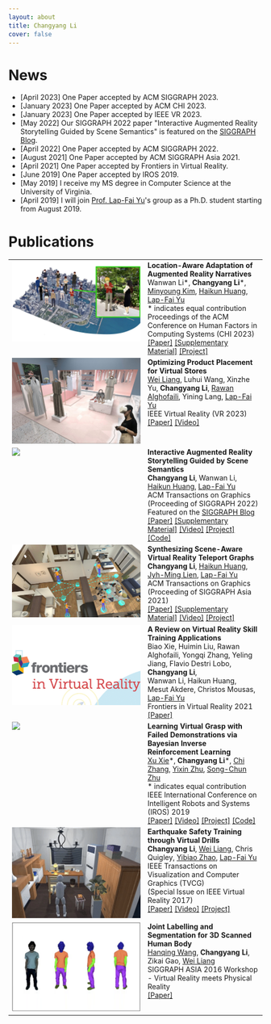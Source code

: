 ```yaml
---
layout: about
title: Changyang Li 
cover: false
---
```


<!--author-->

# News
* [April 2023] One Paper accepted by ACM SIGGRAPH 2023.
* [January 2023] One Paper accepted by ACM CHI 2023.
* [January 2023] One Paper accepted by IEEE VR 2023.
* [May 2022] Our SIGGRAPH 2022 paper "Interactive Augmented Reality Storytelling Guided by Scene Semantics" is featured on the <a href="https://blog.siggraph.org/2022/05/real-world-vs-ar-based-environments.html/" target="_blank">SIGGRAPH Blog</a>.
* [April 2022] One Paper accepted by ACM SIGGRAPH 2022.
* [August 2021] One Paper accepted by ACM SIGGRAPH Asia 2021.
* [April 2021] One Paper accepted by Frontiers in Virtual Reality.
* [June 2019] One Paper accepted by IROS 2019.
* [May 2019] I receive my MS degree in Computer Science at the University of Virginia.
* [April 2019] I will join [Prof. Lap-Fai Yu][yu]'s group as a Ph.D. student starting from August 2019.

# Publications

<table>
    <tr>
        <td valign="top" width="255px" style="border: 0px;">
            <img src="assets/img/pub/chi23narratives.jpg" width="255">
        </td>
        <td valign="top" style="border: 0px;">
            <strong>Location-Aware Adaptation of Augmented Reality Narratives</strong><br>
            Wanwan Li*,
            <strong>Changyang Li</strong>*,
            <a href="https://minyoung-mia-kim.github.io/">Minyoung Kim</a>,
            <a href="https://quincyhuang.github.io/Webpage/">Haikun Huang</a>,
            <a href="https://craigyuyu.github.io/home/index.html">Lap-Fai Yu</a><br>
            * indicates equal contribution<br>
            Proceedings of the ACM Conference on Human Factors in Computing Systems (CHI 2023)<br>
            <a href="/projects/chi23navgraph/assets/chi23-narratives.pdf">[Paper]</a>
            <a href="/projects/chi23navgraph/assets/supp-chi23-296.pdf">[Supplementary Material]</a>
            <a href="/projects/chi23navgraph">[Project]</a>
        </td>						
    </tr>
    <tr>
        <td valign="top" width="255px" style="border: 0px;">
            <img src="assets/img/pub/vr23shop.jpg" width="255">
        </td>
        <td valign="top" style="border: 0px;">
            <strong>Optimizing Product Placement for Virtual Stores</strong><br>
            <a href="https://liangwei-bit.github.io/web/">Wei Liang</a>,
            Luhui Wang, 
            Xinzhe Yu,
            <strong>Changyang Li</strong>,
            <a href="http://rawanmg.com/">Rawan Alghofaili</a>,
            Yining Lang,
            <a href="https://craigyuyu.github.io/home/index.html">Lap-Fai Yu</a><br>
            IEEE Virtual Reality (VR 2023)<br>
            <a href="/assets/paper/vr23shop.pdf">[Paper]</a>
            <a href="https://www.youtube.com/watch?v=J1Pd8ch4eYk">[Video]</a>
        </td>						
    </tr>
    <tr>
        <td valign="top" width="255px" style="border: 0px;">
            <img src="assets/img/pub/sig22arstorytelling.gif" width="255">
        </td>
        <td valign="top" style="border: 0px;">
            <strong>Interactive Augmented Reality Storytelling Guided by Scene Semantics</strong><br>
            <strong>Changyang Li</strong>,
            Wanwan Li,
            <a href="https://quincyhuang.github.io/Webpage/">Haikun Huang</a>,
            <a href="https://craigyuyu.github.io/home/index.html">Lap-Fai Yu</a><br>
            ACM Transactions on Graphics (Proceeding of SIGGRAPH 2022)<br>
            Featured on the <a href="https://blog.siggraph.org/2022/05/real-world-vs-ar-based-environments.html/" target="_blank">SIGGRAPH Blog</a><br>
            <a href="/assets/paper/sig22arstorytelling.pdf">[Paper]</a>
            <a href="/assets/paper/sig22arstorytelling_supp.pdf">[Supplementary Material]</a>
            <a href="https://youtu.be/LGzH2LikEUw">[Video]</a>
            <a href="/projects/siggraph22arstorytelling">[Project]</a>
            <a href="https://github.com/Changyangli/ar-storytelling">[Code]</a>
        </td>						
    </tr>
    <tr>
        <td valign="top" width="255px" style="border: 0px;">
            <img src="assets/img/pub/siga21teleport.jpeg" width="255">
        </td>
        <td valign="top" style="border: 0px;">
            <strong>Synthesizing Scene-Aware Virtual Reality Teleport Graphs</strong><br>
            <strong>Changyang Li</strong>,
            <a href="https://quincyhuang.github.io/Webpage/">Haikun Huang</a>,
            <a href="https://cs.gmu.edu/~jmlien/doku.php">Jyh-Ming Lien</a>,
            <a href="https://craigyuyu.github.io/home/index.html">Lap-Fai Yu</a><br>
            ACM Transactions on Graphics (Proceeding of SIGGRAPH Asia 2021)<br>
            <a href="/assets/paper/siga21teleport.pdf">[Paper]</a>
            <a href="/assets/paper/siga21teleport_supp.pdf">[Supplementary Material]</a>
            <a href="https://www.youtube.com/watch?v=GzZ65TkGnC0">[Video]</a>
            <a href="/projects/siga21teleport/project.html">[Project]</a> 
        </td>						
    </tr>
    <tr>
        <td valign="top" width="255px" style="border: 0px;">
            <img src="assets/img/pub/survey21.jpg" width="255">
        </td>
        <td valign="top" style="border: 0px;">
            <strong>A Review on Virtual Reality Skill Training Applications</strong><br>
            Biao Xie, Huimin Liu, Rawan Alghofaili, Yongqi Zhang, Yeling Jiang, Flavio Destri Lobo,
            <strong>Changyang Li</strong>,<br>
            Wanwan Li, Haikun Huang, Mesut Akdere, Christos Mousas,
            <a href="https://craigyuyu.github.io/home/index.html">Lap-Fai Yu</a><br>
            Frontiers in Virtual Reality 2021<br>
            <a href="/assets/paper/survey21.pdf">[Paper]</a>
        </td>						
    </tr>
    <tr>
        <td valign="top" width="255px" style="border: 0px;">
            <img src="assets/img/pub/iros19birlf.gif" width="255">
        </td>
        <td valign="top" style="border: 0px;">
            <strong>Learning Virtual Grasp with Failed Demonstrations via Bayesian Inverse Reinforcement Learning</strong><br>
            <a href="https://xuxie1031.github.io/">Xu Xie</a>*,
            <strong>Changyang Li</strong>*,
            <a href="http://wellyzhang.github.io/">Chi Zhang</a>,
            <a href="https://www.yzhu.io/">Yixin Zhu</a>,
            <a href="http://www.stat.ucla.edu/~sczhu/">Song-Chun Zhu</a><br>
            * indicates equal contribution<br>
            IEEE International Conference on Intelligent Robots and Systems (IROS) 2019<br>
            <a href="/assets/paper/iros19birlf.pdf">[Paper]</a>
            <a href="https://vimeo.com/350872475">[Video]</a>
            <a href="https://xuxie1031.github.io/projects/VRGrasp/VRGraspProj.html">[Project]</a> 
            <a href="https://github.com/xuxie1031/VRGraspIRLEnv">[Code]</a> 
        </td>						
    </tr>
    <tr>
        <td valign="top" width="255px" style="border: 0px;">
            <img src="assets/img/pub/vr17earthquake.gif" width="255">
        </td>
        <td valign="top" style="border: 0px;">
            <strong>Earthquake Safety Training through Virtual Drills</strong><br>
            <strong>Changyang Li</strong>,
            <a href="https://liangwei-bit.github.io/web/">Wei Liang</a>,
            Chris Quigley,
            <a href="http://www.yibiaozhao.com/">Yibiao Zhao</a>,
            <a href="https://craigyuyu.github.io/home/index.html">Lap-Fai Yu</a><br>
            IEEE Transactions on Visualization and Computer Graphics (TVCG)<br>
            (Special Issue on IEEE Virtual Reality 2017)<br>
            <a href="/assets/paper/vr17earthquake.pdf">[Paper]</a>
            <a href="https://www.youtube.com/watch?v=DlN9BJHGeyc">[Video]</a>
            <a href="https://liangwei-bit.github.io/web/project/earthquake/">[Project]</a> 
        </td>						
    </tr>
    <tr>
        <td valign="top" width="255px" style="border: 0px;">
            <img src="assets/img/pub/siga16graphcut.png" width="255">
        </td>
        <td valign="top" style="border: 0px;">
            <strong>Joint Labelling and Segmentation for 3D Scanned Human Body</strong><br>
            <a href="https://hanqingwangai.github.io/">Hanqing Wang</a>,
            <strong>Changyang Li</strong>,
            Zikai Gao,
            <a href="https://liangwei-bit.github.io/web/">Wei Liang</a><br>
            SIGGRAPH ASIA 2016 Workshop - Virtual Reality meets Physical Reality<br>
            <a href="/assets/paper/siga16graphcut.pdf">[Paper]</a>
        </td>						
    </tr>
</table>


[yu]: https://craigyuyu.github.io/home/index.html